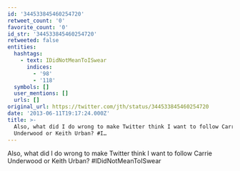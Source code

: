 ```yaml
---
id: '344533845460254720'
retweet_count: '0'
favorite_count: '0'
id_str: '344533845460254720'
retweeted: false
entities:
  hashtags:
    - text: IDidNotMeanToISwear
      indices:
        - '98'
        - '118'
  symbols: []
  user_mentions: []
  urls: []
original_url: https://twitter.com/jth/status/344533845460254720
date: '2013-06-11T19:17:24.000Z'
title: >-
  Also, what did I do wrong to make Twitter think I want to follow Carrie
  Underwood or Keith Urban? #I…
---
```


Also, what did I do wrong to make Twitter think I want to follow Carrie Underwood or Keith Urban? #IDidNotMeanToISwear